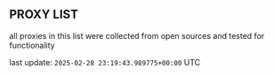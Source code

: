 ## PROXY LIST

all proxies in this list were collected from open sources and tested for functionality

last update: `2025-02-28 23:19:43.989775+00:00` UTC